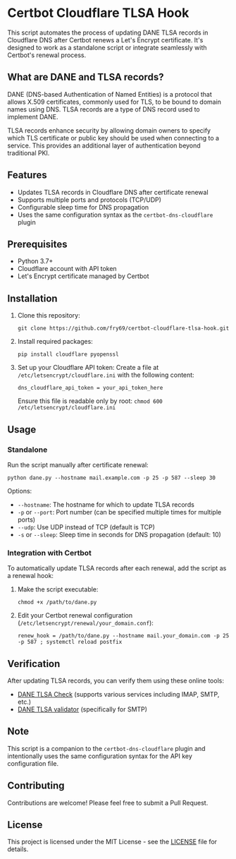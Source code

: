 # Certbot Cloudflare TLSA Hook

This script automates the process of updating DANE TLSA records in Cloudflare DNS after Certbot renews a Let's Encrypt certificate. It's designed to work as a standalone script or integrate seamlessly with Certbot's renewal process.

## What are DANE and TLSA records?

DANE (DNS-based Authentication of Named Entities) is a protocol that allows X.509 certificates, commonly used for TLS, to be bound to domain names using DNS. TLSA records are a type of DNS record used to implement DANE.

TLSA records enhance security by allowing domain owners to specify which TLS certificate or public key should be used when connecting to a service. This provides an additional layer of authentication beyond traditional PKI.

## Features

- Updates TLSA records in Cloudflare DNS after certificate renewal
- Supports multiple ports and protocols (TCP/UDP)
- Configurable sleep time for DNS propagation
- Uses the same configuration syntax as the `certbot-dns-cloudflare` plugin

## Prerequisites

- Python 3.7+
- Cloudflare account with API token
- Let's Encrypt certificate managed by Certbot

## Installation

1. Clone this repository:
   ```
   git clone https://github.com/fry69/certbot-cloudflare-tlsa-hook.git
   ```

2. Install required packages:
   ```
   pip install cloudflare pyopenssl
   ```

3. Set up your Cloudflare API token:
   Create a file at `/etc/letsencrypt/cloudflare.ini` with the following content:
   ```
   dns_cloudflare_api_token = your_api_token_here
   ```
   Ensure this file is readable only by root: `chmod 600 /etc/letsencrypt/cloudflare.ini`

## Usage

### Standalone

Run the script manually after certificate renewal:

```
python dane.py --hostname mail.example.com -p 25 -p 587 --sleep 30
```

Options:
- `--hostname`: The hostname for which to update TLSA records
- `-p` or `--port`: Port number (can be specified multiple times for multiple ports)
- `--udp`: Use UDP instead of TCP (default is TCP)
- `-s` or `--sleep`: Sleep time in seconds for DNS propagation (default: 10)

### Integration with Certbot

To automatically update TLSA records after each renewal, add the script as a renewal hook:

1. Make the script executable:
   ```
   chmod +x /path/to/dane.py
   ```

2. Edit your Certbot renewal configuration (`/etc/letsencrypt/renewal/your_domain.conf`):
   ```
   renew_hook = /path/to/dane.py --hostname mail.your_domain.com -p 25 -p 587 ; systemctl reload postfix
   ```

## Verification

After updating TLSA records, you can verify them using these online tools:

- [DANE TLSA Check](https://www.huque.com/bin/danecheck) (supports various services including IMAP, SMTP, etc.)
- [DANE TLSA validator](https://dane.sys4.de/) (specifically for SMTP)

## Note

This script is a companion to the `certbot-dns-cloudflare` plugin and intentionally uses the same configuration syntax for the API key configuration file.

## Contributing

Contributions are welcome! Please feel free to submit a Pull Request.

## License

This project is licensed under the MIT License - see the [LICENSE](LICENSE) file for details.